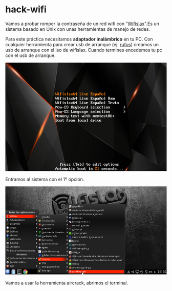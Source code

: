 # hack-wifi
Vamos a probar romper la contraseña de un red wifi con "[Wifislax](https://www.wifislax.com/category/download/nuevas-versiones/)".Es un sistema basado en Unix con unas herramientas de manejo de redes. 

Para este práctica necesitamos **adaptador inalámbrico** en tu PC. 
Con cualquier herramienta para crear usb de arranque (ej: [rufus](https://rufus.ie/)) creamos un usb de arranque con el iso de wifislax. Cuando termines encedemos tu pc con el usb de arranque.

![img wifisalx](wifislax0.png)

Entramos al sistema con el 1º opción.

![img wifislax](wifislax1.png)

Vamos a usar la herramienta aircrack, abrimos el terminal.
